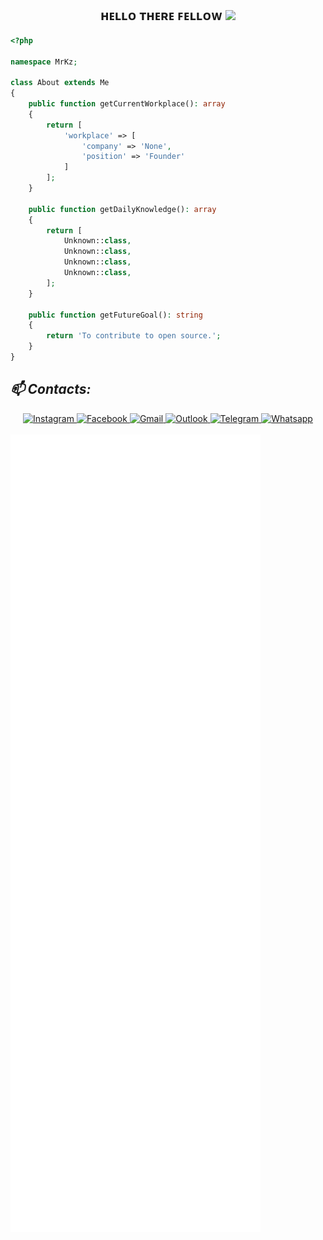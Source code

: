 <div align="center">
<h2> ʜᴇʟʟᴏ ᴛʜᴇʀᴇ ꜰᴇʟʟᴏᴡ <img src="https://github.com/unknownkz/unknownkz/blob/main/gifs/Hi.gif" width="30px"></h2>
</div>


```php
<?php

namespace MrKz;

class About extends Me
{
    public function getCurrentWorkplace(): array
    {
        return [
            'workplace' => [
                'company' => 'None',
                'position' => 'Founder'         
            ]
        ];
    }

    public function getDailyKnowledge(): array
    {
        return [
            Unknown::class,
            Unknown::class,
            Unknown::class,
            Unknown::class,
        ];
    }

    public function getFutureGoal(): string
    {
        return 'To contribute to open source.';
    }
}
```

<h2><i>📫 Contacts:</i></h2>
<div  align="center">

  <a href="https://www.instagram.com/Unknown/" target="_blank">
    <img src="https://img.shields.io/badge/Instagram-%23E4405F.svg?&style=flat-square&logo=instagram&logoColor=white&color=071A2C" alt="Instagram">
  </a>
  <a href="https://www.facebook.com/Unknown" target="_blank">
    <img src="https://img.shields.io/badge/Facebook-%231877F2.svg?&style=flat-square&logo=facebook&logoColor=white&color=071A2C" alt="Facebook">
  </a>
   <a href="mailto:iamkenzo404@gmail.com" mailto="iamkenzo404@gmail.com" target="_blank">
    <img src="https://img.shields.io/badge/Gmail-%231877F2.svg?&style=flat-square&logo=gmail&logoColor=white&color=071A2C" alt="Gmail">
  </a>
  </a>
   <a href="mailto:unknownkz@outlook.co.id" mailto="unknownkz@outlook.co.id" target="_blank">
    <img src="https://img.shields.io/badge/Outlook-%231877F2.svg?&style=flat-square&logo=windows&logoColor=white&color=071A2C" alt="Outlook">
  </a>
  <a href="https://t.me/TeamSecret_Kz" target="_blank">
    <img src="https://img.shields.io/badge/Telegram-%23E4405F.svg?&style=flat-square&logo=telegram&logoColor=white&color=071A2C" alt="Telegram">
  </a>
<a href="https://wa.me/6285717663312" target="_blank">
    <img src="https://img.shields.io/badge/Whatsapp-%23E4405F.svg?&style=flat-square&logo=whatsapp&logoColor=white&color=071A2C" alt="Whatsapp">
  </a>
</div>
</br>
<body>
    <img align="center" src="/github-metrics.svg" alt="Metrics" width="400">
</body>

